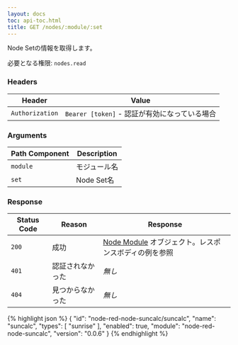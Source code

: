 ```yaml
---
layout: docs
toc: api-toc.html
title: GET /nodes/:module/:set
---
```


Node Setの情報を取得します。

必要となる権限: <code>nodes.read</code>

### Headers

Header          | Value
----------------|-------
`Authorization` | `Bearer [token]` - 認証が有効になっている場合

### Arguments

Path Component | Description
---------------|------------
`module`       | モジュール名
`set`          | Node Set名

### Response

Status Code | Reason           | Response
------------|------------------|--------------
`200`       | 成功             | [Node Module](/docs/api/admin/types#node-module) オブジェクト。レスポンスボディの例を参照
`401`       | 認証されなかった | _無し_
`404`       | 見つからなかった | _無し_

{% highlight json %}
{
  "id": "node-red-node-suncalc/suncalc",
  "name": "suncalc",
  "types": [
    "sunrise"
  ],
  "enabled": true,
  "module": "node-red-node-suncalc",
  "version": "0.0.6"
}
{% endhighlight %}  
